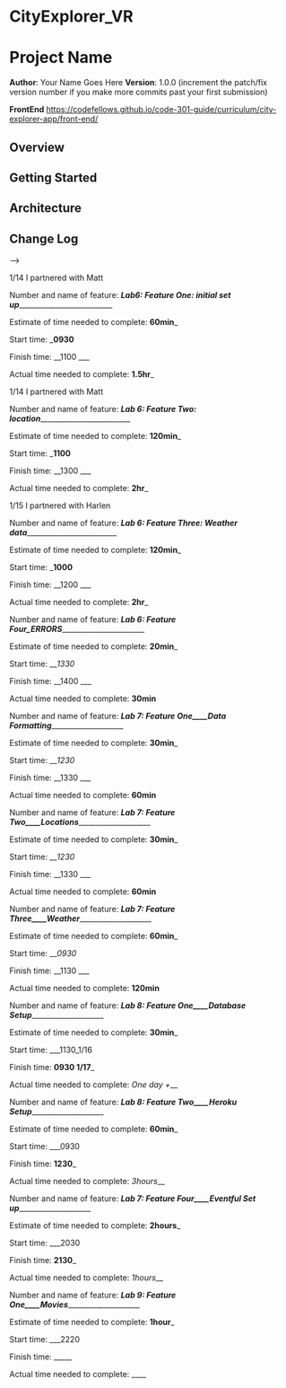 # CityExplorer_VR


# Project Name

**Author**: Your Name Goes Here
**Version**: 1.0.0 (increment the patch/fix version number if you make more commits past your first submission)

**FrontEnd** https://codefellows.github.io/code-301-guide/curriculum/city-explorer-app/front-end/

## Overview
<!-- Provide a high level overview of what this application is and why you are building it, beyond the fact that it's an assignment for this class. (i.e. What's your problem domain?) -->

## Getting Started
<!-- What are the steps that a user must take in order to build this app on their own machine and get it running? -->

## Architecture
<!-- Provide a detailed description of the application design. What technologies (languages, libraries, etc) you're using, and any other relevant design information. -->

## Change Log
<!-- Use this area to document the iterative changes made to your application as each feature is successfully implemented. Use time stamps. Here's an examples:

01-01-2001 4:59pm - Application now has a fully-functional express server, with a GET route for the location resource.

## Credits and Collaborations
<!-- Give credit (and a link) to other people or resources that helped you build this application. -->
-->


1/14 I partnered with Matt

Number and name of feature: ___Lab6: Feature One: initial set up_____________________________

Estimate of time needed to complete: __60min___

Start time: ___0930__

Finish time: __1100 ___

Actual time needed to complete: __1.5hr___


1/14 I partnered with Matt

Number and name of feature: ___Lab 6: Feature Two: location____________________________

Estimate of time needed to complete: __120min___

Start time: ___1100__

Finish time: __1300 ___

Actual time needed to complete: __2hr___

1/15 I partnered with Harlen

Number and name of feature: ___Lab 6: Feature Three: Weather data____________________________

Estimate of time needed to complete: __120min___

Start time: ___1000__

Finish time: __1200 ___

Actual time needed to complete: __2hr___



Number and name of feature: ___Lab 6: Feature Four_ERRORS__________________________

Estimate of time needed to complete: __20min___

Start time: ___1330_

Finish time: __1400 ___

Actual time needed to complete: __30min__


Number and name of feature: ___Lab 7: Feature One____Data Formatting_______________________

Estimate of time needed to complete: __30min___

Start time: ___1230_

Finish time: __1330 ___

Actual time needed to complete: __60min__

Number and name of feature: ___Lab 7: Feature Two____Locations_______________________

Estimate of time needed to complete: __30min___

Start time: ___1230_

Finish time: __1330 ___

Actual time needed to complete: __60min__

Number and name of feature: ___Lab 7: Feature Three____Weather_______________________

Estimate of time needed to complete: __60min___

Start time: ___0930_

Finish time: __1130 ___

Actual time needed to complete: __120min__

Number and name of feature: ___Lab 8: Feature One____Database Setup_______________________

Estimate of time needed to complete: __30min___

Start time: ___1130_1/16

Finish time: __0930 1/17___

Actual time needed to complete: _One day +___

Number and name of feature: ___Lab 8: Feature Two____Heroku Setup_______________________

Estimate of time needed to complete: __60min___

Start time: ___0930

Finish time: __1230___

Actual time needed to complete: _3hours___

Number and name of feature: ___Lab 7: Feature Four____Eventful Set up_______________________

Estimate of time needed to complete: __2hours___

Start time: ___2030

Finish time: __2130___

Actual time needed to complete: _1hours___

Number and name of feature: ___Lab 9: Feature One____Movies_______________________

Estimate of time needed to complete: __1hour___

Start time: ___2220

Finish time: _____

Actual time needed to complete: ____